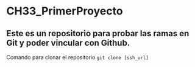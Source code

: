 # CH33_PrimerProyecto
## Este es un repositorio para probar las ramas en Git y poder vincular con Github.

Comando para clonar el repositorio
`git clone [ssh_url]`
